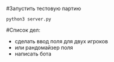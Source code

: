 #Запустить тестовую партию
```
python3 server.py
```

#Список дел:
- сделать ввод поля для двух игроков
- или рандомайзер поля
- написать бота
